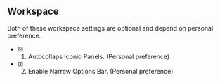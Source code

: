 ## Workspace

Both of these workspace settings are optional and depend on personal preference.

- [x] 1. Autocollaps Iconic Panels. (Personal preference)
- [x] 2. Enable Narrow Options Bar. (Personal preference)






